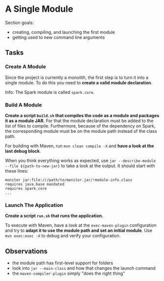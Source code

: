 # A Single Module

Section goals:

* creating, compiling, and launching the first module
* getting used to new command line arguments


## Tasks

### Create A Module

Since the project is currently a monolith, the first step is to turn it into a single module.
To do this you need to **create a valid module declaration**.

Info: The Spark module is called `spark.core`.

### Build A Module

**Create a script `build.sh` that compiles the code as a module and packages it as a module JAR.**
For that the module declaration must be added to the list of files to compile.
Furthermore, because of the dependency on Spark, the corresponding module must be on the module path instead of the class path.

For building with Maven, run `mvn clean compile -X` and **have a look at the last debug block**.

When you think everything works as expected, use `jar --describe-module --file ${path-to-new-jar}` to take a look at the output.
It should start with these lines:

```
monitor jar:file:///path/to/monitor.jar/!module-info.class
requires java.base mandated
requires spark.core
...
```

### Launch The Application

**Create a script `run.sh` that runs the application.**

To execute with Maven, have a look at the `exec-maven-plugin` configuration and try to **adapt it to use the module path and set an initial module**.
Use `mvn exec:exec -X` to debug and verify your configuration.


## Observations

* the module path has first-level support for folders
* look into `jar --main-class` and how that changes the launch command
* the `maven-compiler-plugin` simply "does the right thing"
